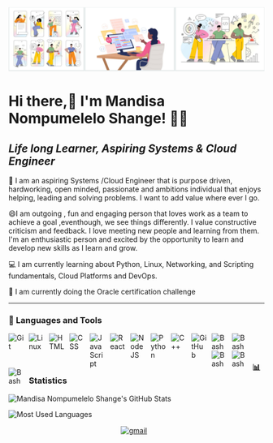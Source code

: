 ![github_cover_banner](https://github.com/BongOwethu/BongOwethu/blob/main/Screenshot%202023-07-03%20134639.png)

# Hi there,👋 I'm Mandisa Nompumelelo Shange! :woman_technologist:

## ***Life long Learner, Aspiring Systems & Cloud Engineer***

💙 I am an aspiring Systems /Cloud Engineer that is purpose driven, hardworking, open minded, passionate and ambitions individual that enjoys helping, leading and solving problems. I want to add value where ever I go. 

:smile:I am outgoing , fun and engaging person that loves work as a team to achieve a goal ,eventhough, we see things differently. I value constructive criticism and feedback. I love meeting new people and learning from them. I'm an enthusiastic person and excited by the opportunity to learn and develop new skills as I learn and grow.

:computer: I am currently learning about Python, Linux, Networking, and Scripting fundamentals, Cloud Platforms and DevOps.

:scroll: I am currently doing the Oracle certification challenge 

---
### :toolbox: Languages and Tools 

<img align="left" alt="Git" width="30px" style="padding-right:10px;" src="https://cdn.jsdelivr.net/gh/devicons/devicon/icons/git/git-original.svg" />
<img align="left" alt="Linux" width="30px" style="padding-right:10px;" src="https://cdn.jsdelivr.net/gh/devicons/devicon/icons/linux/linux-original.svg" />
<img align="left" alt="HTML" width="30px" style="padding-right:10px;" src="https://cdn.jsdelivr.net/gh/devicons/devicon/icons/html5/html5-plain.svg" />
<img align="left" alt="CSS" width="30px" style="padding-right:10px;" src="https://cdn.jsdelivr.net/gh/devicons/devicon/icons/css3/css3-plain.svg" />
<img align="left" alt="JavaScript" width="30px" style="padding-right:10px;" src="https://cdn.jsdelivr.net/gh/devicons/devicon/icons/javascript/javascript-plain.svg" />
<img align="left" alt="React" width="30px" style="padding-right:10px;" src="https://cdn.jsdelivr.net/gh/devicons/devicon/icons/react/react-original.svg" />
<img align="left" alt="NodeJS" width="30px" style="padding-right:10px;" src="https://cdn.jsdelivr.net/gh/devicons/devicon/icons/nodejs/nodejs-original.svg" />
<img align="left" alt="Python" width="30px" style="padding-right:10px;" src="https://cdn.jsdelivr.net/gh/devicons/devicon/icons/python/python-plain.svg" />
<img align="left" alt="C++" width="30px" style="padding-right:10px;" src="https://cdn.jsdelivr.net/gh/devicons/devicon/icons/c/c-original.svg" />
<img align="left" alt="GitHub" width="30px" style="padding-right:10px;" src="https://cdn.jsdelivr.net/gh/devicons/devicon/icons/github/github-original.svg" />
<img align="left" alt="Bash" width="30px" style="padding-right:10px;" src="https://cdn.jsdelivr.net/gh/devicons/devicon/icons/bash/bash-plain.svg" />
<img align="left" alt="Bash" width="30px" style="padding-right:10px;" src="https://cdn.jsdelivr.net/gh/devicons/devicon/icons/jupyter/jupyter-original-wordmark.svg" />
<img align="left" alt="Bash" width="30px" style="padding-right:10px;" src="https://cdn.jsdelivr.net/gh/devicons/devicon/icons/canva/canva-original.svg" />
<img align="left" alt="Bash" width="30px" style="padding-right:10px;" src="https://cdn.jsdelivr.net/gh/devicons/devicon/icons/oracle/oracle-original.svg" />
<img align="left" alt="Bash" width="30px" style="padding-right:10px;" src="https://cdn.jsdelivr.net/gh/devicons/devicon/icons/mysql/mysql-plain.svg" />
<br />

#

### 📊 Statistics 

![Mandisa Nompumelelo Shange's GitHub Stats](https://github-readme-stats.vercel.app/api?username=BongOwethu&show_icons=true&theme=radical)

<!-- ![GitHub Streak](https://streak-stats.demolab.com?user=BongOwethu&theme=radical&border_radius=4.5) -->

![Most Used Languages](https://github-readme-stats.vercel.app/api/top-langs/?username=BongOwethu&layout=compact&show_icons=true&theme=algolia&border_radius=20)
</div>
<!--  End Stats Cards --



#
<details>
 <summary><h3>:woman_technologist: Mandisa's Coding Journey</h3></summary>
   I started my coding journey as a naive natural science student with a passion to learn everything I could about . I was then introduced to coding when we did computationa chemistry on Linux. This is where I began to have an interest in the programming world. I then registered for programming courses and the dropped out due to the work load and balancing school, work and home became a challenge.Then due to financail constriants I was not able to complete my final year,so i decided to work as a lab assisitant and the IT help Desk. Then the 2020 pandemic hit. I was now sitting at home and thinking what do I really want to do and which career am I willing to go into. i started researching all the IT related fields which seemed interesting at that time like Data Science, Data Analytic and so on.  2021, had a near death experience that made me realise that life is too short and you will die postponing your dreams. So I began where I left off .I then attened a few bootcamps and then software development interviewa and courses to build my coding confidence and skills so that I can see I wanted to start  - code, unix, linux, theory and all . Slowly but surely I am learning as I go. Challenges,set backs, come-ups and all. Don't wait up, because I'm coming.
---
<!-- Begin Footer -->
<!-- Icons Resources -->
<!-- https://devicon.dev/ -->
    
<div class="footer" align="center" style="margin:15px;">
    <a href="mailto:mshange2@gmail.com" target="_blank">
        <img style="margin:0 10px 10px 0;" src="https://user-images.githubusercontent.com/78341798/194531383-ddb2b774-5bb9-491c-b601-4a4a7d9792fb.svg" alt="gmail" width="40px"/>
    </a>
</div>
<!-- End Footer -->
